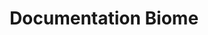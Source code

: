 ---
layout: home

title: Documentation Biome
titleTemplate: Vite & Vue Powered Static Site Generator

hero:
  name: Documentation Biome
  text: Full tutorial and setup instructions
  tagline: Learning to automate one day at a time
  actions:
    - theme: brand
      text: Get Started
      link: /guide/getting-started
    - theme: alt
      text: View Course (in progress)
      link: https://www.udemy.com/

features:
  - title: "Test Automation from Scratch"
    details: No experience necessary. Start from scratch with JavaScript and learn important concepts of test automation
  - title: Advance At Your Own Pace.
    details: Created with busy schedules in mind. Daily sections are roughly an hour long.
  - title: UI and API Testing
    details: Feel confident with automation and testing. Learn both Ui and API testing from scratch.

---